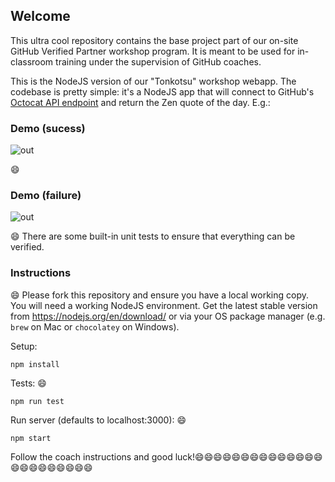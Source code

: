 ## Welcome

This ultra cool repository contains the base project part of our on-site GitHub Verified Partner workshop program. It is meant to be used for in-classroom training under the supervision of GitHub coaches.

This is the NodeJS version of our "Tonkotsu" workshop webapp. The codebase is pretty simple: it's a NodeJS app that will connect to GitHub's [Octocat API endpoint](https://api.github.com/octocat) and return the Zen quote of the day. E.g.:

### Demo (sucess)

![out](https://user-images.githubusercontent.com/1078545/57860397-bc7ff380-77ec-11e9-80f8-39e02ef3c035.gif)

:smile:
### Demo (failure)

![out](https://user-images.githubusercontent.com/1078545/57860396-bc7ff380-77ec-11e9-8f55-83b879e667d2.gif)

:smile:
There are some built-in unit tests to ensure that everything can be verified.

### Instructions
:smile:
Please fork this repository and ensure you have a local working copy. You will need a working NodeJS environment. Get the latest stable version from https://nodejs.org/en/download/ or via your OS package manager (e.g. `brew` on Mac or `chocolatey` on Windows). 

Setup:

```
npm install 
```

Tests:
:smile:
```
npm run test
```

Run server (defaults to localhost:3000):
:smile:
```
npm start
```

Follow the coach instructions and good luck!:smile::smile::smile::smile::smile::smile::smile::smile::smile::smile::smile::smile::smile::smile::smile::smile::smile::smile::smile::smile::smile::smile::smile:
